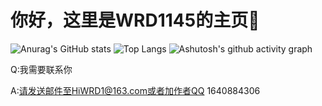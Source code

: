 # 你好，这里是WRD1145的主页👋

![Anurag's GitHub stats](https://github-readme-stats.vercel.app/api?username=WRD1145)
![Top Langs](https://github-readme-stats.vercel.app/api/top-langs/?username=WRD1145)
![Ashutosh's github activity graph](https://github-readme-activity-graph.vercel.app/graph?username=WRD1145)


Q:我需要联系你

A:请发送邮件至HiWRD1@163.com或者加作者QQ 1640884306
